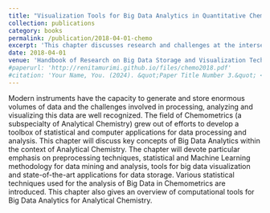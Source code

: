 ```yaml
---
title: "Visualization Tools for Big Data Analytics in Quantitative Chemical Analysis: A Tutorial in Chemometrics"
collection: publications
category: books
permalink: /publication/2018-04-01-chemo
excerpt: 'This chapter discusses research and challenges at the intersection of data analytics and analytical chemistry.'
date: 2018-04-01
venue: 'Handbook of Research on Big Data Storage and Visualization Techniques (Publisher: IGI Global) - Authors: Gerard G Dumancas, Ghalib A Bello, Jeff Hughes, Renita Murimi, Lakshmi Chockalingam Kasi Viswanath, Casey ONeal Orndorff, Glenda Fe Dumancas, Jacy D ODell'
#paperurl: 'http://renitamurimi.github.io/files/chemo2018.pdf'
#citation: 'Your Name, You. (2024). &quot;Paper Title Number 3.&quot; <i>GitHub Journal of Bugs</i>. 1(3).'
---
```


Modern instruments have the capacity to generate and store enormous volumes of data and the challenges involved in processing, analyzing and visualizing this data are well recognized. The field of Chemometrics (a subspecialty of Analytical Chemistry) grew out of efforts to develop a toolbox of statistical and computer applications for data processing and analysis. This chapter will discuss key concepts of Big Data Analytics within the context of Analytical Chemistry. The chapter will devote particular emphasis on preprocessing techniques, statistical and Machine Learning methodology for data mining and analysis, tools for big data visualization and state-of-the-art applications for data storage. Various statistical techniques used for the analysis of Big Data in Chemometrics are introduced. This chapter also gives an overview of computational tools for Big Data Analytics for Analytical Chemistry. 
